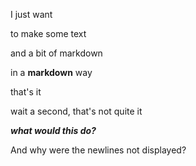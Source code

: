 I just want

to make some text

and a bit of markdown

in a **markdown** way

that's it

wait a second, that's not quite it

***what would this do?***





And why were the newlines not displayed?
